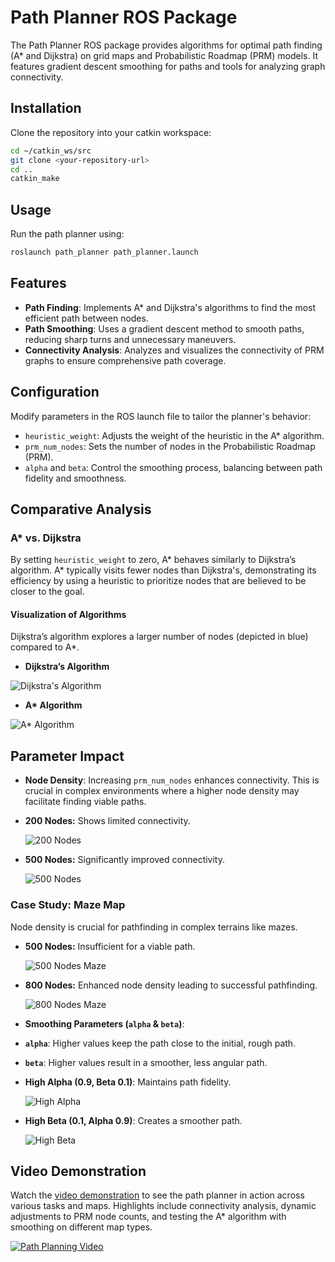 # Path Planner ROS Package

The Path Planner ROS package provides algorithms for optimal path finding (A* and Dijkstra) on grid maps and Probabilistic Roadmap (PRM) models. It features gradient descent smoothing for paths and tools for analyzing graph connectivity.

## Installation

Clone the repository into your catkin workspace:

```bash
cd ~/catkin_ws/src
git clone <your-repository-url>
cd ..
catkin_make
```

## Usage

Run the path planner using:

```bash
roslaunch path_planner path_planner.launch
```

## Features
- **Path Finding**: Implements A* and Dijkstra's algorithms to find the most efficient path between nodes.
- **Path Smoothing**: Uses a gradient descent method to smooth paths, reducing sharp turns and unnecessary maneuvers.
- **Connectivity Analysis**: Analyzes and visualizes the connectivity of PRM graphs to ensure comprehensive path coverage.

## Configuration

Modify parameters in the ROS launch file to tailor the planner's behavior:

- `heuristic_weight`: Adjusts the weight of the heuristic in the A* algorithm.
- `prm_num_nodes`: Sets the number of nodes in the Probabilistic Roadmap (PRM).
- `alpha` and `beta`: Control the smoothing process, balancing between path fidelity and smoothness.

## Comparative Analysis

### A* vs. Dijkstra

By setting `heuristic_weight` to zero, A* behaves similarly to Dijkstra’s algorithm. A* typically visits fewer nodes than Dijkstra's, demonstrating its efficiency by using a heuristic to prioritize nodes that are believed to be closer to the goal.

#### Visualization of Algorithms
Dijkstra’s algorithm explores a larger number of nodes (depicted in blue) compared to A*.
- **Dijkstra’s Algorithm**

![Dijkstra's Algorithm](results/dij.png)

- **A\* Algorithm**

![A* Algorithm](results/A.png)


## Parameter Impact

- **Node Density**: Increasing `prm_num_nodes` enhances connectivity. This is crucial in complex environments where a higher node density may facilitate finding viable paths.

- **200 Nodes:** Shows limited connectivity.
  
  ![200 Nodes](results/200_nodes.png)

- **500 Nodes:** Significantly improved connectivity.
  
  ![500 Nodes](results/500nodes.png)

### Case Study: Maze Map

Node density is crucial for pathfinding in complex terrains like mazes.

- **500 Nodes:** Insufficient for a viable path.
  
  ![500 Nodes Maze](results/maze_not.png)

- **800 Nodes:** Enhanced node density leading to successful pathfinding.
  
  ![800 Nodes Maze](results/maze_yes.png)


- **Smoothing Parameters (`alpha` & `beta`)**: 
- **`alpha`**: Higher values keep the path close to the initial, rough path.
- **`beta`**: Higher values result in a smoother, less angular path.


- **High Alpha (0.9, Beta 0.1)**: Maintains path fidelity.

  ![High Alpha](results/alpha.png)

- **High Beta (0.1, Alpha 0.9)**: Creates a smoother path.

  ![High Beta](results/beta.png)
  
## Video Demonstration

Watch the [video demonstration](https://www.youtube.com/watch?v=uqt3r7womo0) to see the path planner in action across various tasks and maps. Highlights include connectivity analysis, dynamic adjustments to PRM node counts, and testing the A* algorithm with smoothing on different map types.

[![Path Planning Video](https://img.youtube.com/vi/uqt3r7womo0/0.jpg)](https://www.youtube.com/watch?v=uqt3r7womo0 "Click to Watch!")

